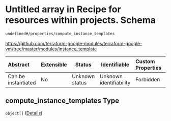 # Untitled array in Recipe for resources within projects. Schema

```txt
undefined#/properties/compute_instance_templates
```

<https://github.com/terraform-google-modules/terraform-google-vm/tree/master/modules/instance_template>


| Abstract            | Extensible | Status         | Identifiable            | Custom Properties | Additional Properties | Access Restrictions | Defined In                                                                                                          |
| :------------------ | ---------- | -------------- | ----------------------- | :---------------- | --------------------- | ------------------- | ------------------------------------------------------------------------------------------------------------------- |
| Can be instantiated | No         | Unknown status | Unknown identifiability | Forbidden         | Allowed               | none                | [resources.schema.json\*](../../../../../../../../../../tmp/182028425/resources.schema.json "open original schema") |

## compute_instance_templates Type

`object[]` ([Details](resources-properties-compute_instance_templates-items.md))

